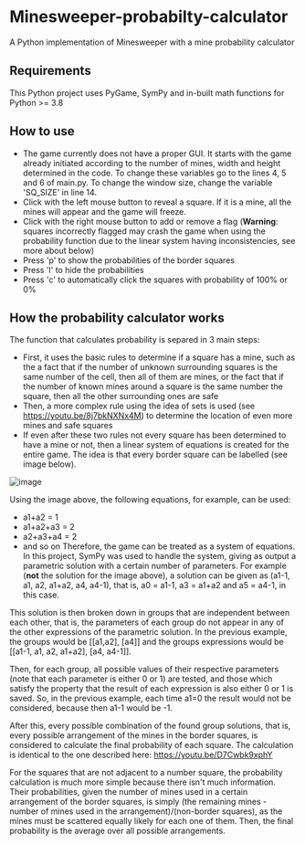 # Minesweeper-probabilty-calculator
A Python implementation of Minesweeper with a mine probability calculator

## Requirements
This Python project uses PyGame, SymPy and in-built math functions for Python >= 3.8

## How to use
- The game currently does not have a proper GUI. It starts with the game already initiated according to the number of mines, width and height determined in the code. To change these variables go to the lines 4, 5 and 6 of main.py. To change the window size, change the variable 'SQ_SIZE' in line 14.
- Click with the left mouse button to reveal a square. If it is a mine, all the mines will appear and the game will freeze.
- Click with the right mouse button to add or remove a flag (**Warning**: squares incorrectly flagged may crash the game when using the probability function due to the linear system having inconsistencies, see more about below)
- Press 'p' to show the probabilities of the border squares
- Press 'l' to hide the probabilities
- Press 'c' to automatically click the squares with probability of 100% or 0%

## How the probability calculator works
The function that calculates probability is separed in 3 main steps:
- First, it uses the basic rules to determine if a square has a mine, such as the a fact that if the number of unknown surrounding squares is the same number of the cell, then all of them are mines, or the fact that if the number of known mines around a square is the same number the square, then all the other surrounding ones are safe
- Then, a more complex rule using the idea of sets is used (see https://youtu.be/8j7bkNXNx4M) to determine the location of even more mines and safe squares
- If even after these two rules not every square has been determined to have a mine or not, then a linear system of equations is created for the entire game. The idea is that every border square can be labelled (see image below).

![image](https://user-images.githubusercontent.com/52111108/208491177-d28e1145-50af-4f88-b41c-e4364ace1dc5.png)

Using the image above, the following equations, for example, can be used:
- a1+a2 = 1
- a1+a2+a3 = 2
- a2+a3+a4 = 2
- and so on
Therefore, the game can be treated as a system of equations. In this project, SymPy was used to handle the system, giving as output a parametric solution with a certain number of parameters. For example (**not** the solution for the image above), a solution can be given as (a1-1, a1, a2, a1+a2, a4, a4-1), that is, a0 = a1-1, a3 = a1+a2 and a5 = a4-1, in this case. 

This solution is then broken down in groups that are independent between each other, that is, the parameters of each group do not appear in any of the other expressions of the parametric solution. In the previous example, the groups would be [[a1,a2], [a4]] and the groups expressions would be [[a1-1, a1, a2, a1+a2], [a4, a4-1]].

Then, for each group, all possible values of their respective parameters (note that each parameter is either 0 or 1) are tested, and those which satisfy the property that the result of each expression is also either 0 or 1 is saved. So, in the previous example, each time a1=0 the result would not be considered, because then a1-1 would be -1. 

After this, every possible combination of the found group solutions, that is, every possible arrangement of the mines in the border squares, is considered to calculate the final probability of each square. The calculation is identical to the one described here: https://youtu.be/D7Cwbk9xphY

For the squares that are not adjacent to a number square, the probability calculation is much more simple because there isn't much information. Their probabilities, given the number of mines used in a certain arrangement of the border squares, is simply (the remaining mines - number of mines used in the arrangement)/(non-border squares), as the mines must be scattered equally likely for each one of them. Then, the final probability is the average over all possible arrangements.
